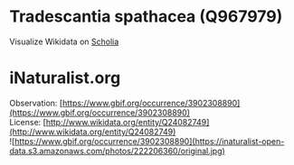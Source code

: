 
Tradescantia spathacea (Q967979)
================================
  
Visualize Wikidata on [Scholia](https://scholia.toolforge.org/taxon/Q967979)
# iNaturalist.org
  
Observation: [https://www.gbif.org/occurrence/3902308890](https://www.gbif.org/occurrence/3902308890)  
License: [http://www.wikidata.org/entity/Q24082749](http://www.wikidata.org/entity/Q24082749)  
![https://www.gbif.org/occurrence/3902308890](https://inaturalist-open-data.s3.amazonaws.com/photos/222206360/original.jpg)